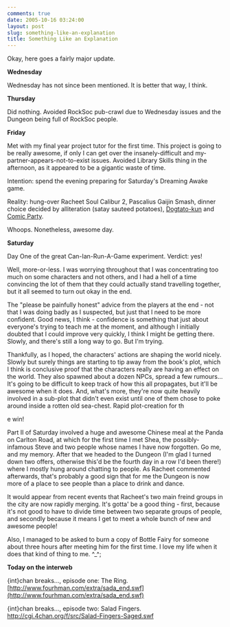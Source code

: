 ```yaml
---
comments: true
date: 2005-10-16 03:24:00
layout: post
slug: something-like-an-explanation
title: Something Like an Explanation
---
```


Okay, here goes a fairly major update.  

<b>Wednesday</b>  

Wednesday has not since been mentioned.  It is better that way, I think.  

<b>Thursday</b>  

Did nothing.  Avoided RockSoc pub-crawl due to Wednesday issues and the Dungeon being full of RockSoc people.  

<b>Friday</b>  

Met with my final year project tutor for the first time.  This project is going to be really awesome, if only I can get over the insanely-difficult and my-partner-appears-not-to-exist issues.  Avoided Library Skills thing in the afternoon, as it appeared to be a gigantic waste of time.  

Intention: spend the evening preparing for Saturday's Dreaming Awake game.  

Reality: hung-over Racheet Soul Calibur 2, Pascalius Gaijin Smash, dinner choice decided by alliteration (satay sauteed potatoes), <a href="http://ccgi.donothing.plus.com/wiki/index.php?title=Dogtato-kun">Dogtato-kun</a> and <a href="http://ccgi.donothing.plus.com/wiki/index.php?title=Comic_Party">Comic Party</a>.  

Whoops.  Nonetheless, awesome day.  

<b>Saturday</b>  

Day One of the great Can-Ian-Run-A-Game experiment.  Verdict: yes!  

Well, more-or-less.  I was worrying throughout that I was concentrating too much on some characters and not others, and I had a hell of a time convincing the lot of them that they could actually stand travelling together, but it all seemed to turn out okay in the end.  

The "please be painfully honest" advice from the players at the end - not that I was doing badly as I suspected, but just that I need to be more confident.  Good news, I think - confidence is something that just about everyone's trying to teach me at the moment, and although I initially doubted that I could improve very quickly, I think I might be getting there.  Slowly, and there's still a long way to go.  But I'm trying.  

Thankfully, as I hoped, the characters' actions are shaping the world nicely.  Slowly but surely things are starting to tip away from the book's plot, which I think is conclusive proof that the characters really are having an effect on the world.  They also spawned about a dozen NPCs, spread a few rumours...  It's going to be difficult to keep track of how this all propagates, but it'll be awesome when it does.  And, what's more, they're now quite heavily involved in a sub-plot that didn't even exist until one of them chose to poke around inside a rotten old sea-chest.  Rapid plot-creation for th  

e win!  

Part II of Saturday involved a huge and awesome Chinese meal at the Panda on Carlton Road, at which for the first time I met Shea, the possibly-infamous Steve and two people whose names I have now forgotten.  Go me, and my memory.  After that we headed to the Dungeon (I'm glad I turned down two offers, otherwise this'd be the fourth day in a row I'd been there!) where I mostly hung around chatting to people.  As Racheet commented afterwards, that's probably a good sign that for me the Dungeon is now more of a place to see people than a place to drink and dance.  

It would appear from recent events that Racheet's two main freind groups in the city are now rapidly merging.  It's gotta' be a good thing - first, because it's not good to have to divide time between two separate groups of people, and secondly because it means I get to meet a whole bunch of new and awesome people!  

Also, I managed to be asked to burn a copy of Bottle Fairy for someone about three hours after meeting him for the first time.  I love my life when it does that kind of thing to me. ^_^;  

<b>Today on the interweb</b>  

{int}chan breaks..., episode one: The Ring.  [http://www.fourhman.com/extra/sada_end.swf](http://www.fourhman.com/extra/sada_end.swf)  

{int}chan breaks..., episode two: Salad Fingers.  http://cgi.4chan.org/f/src/Salad-Fingers-Saged.swf
